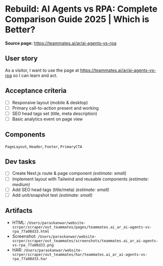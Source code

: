# Rebuild: AI Agents vs RPA: Complete Comparison Guide 2025 | Which is Better?

**Source page:** https://teammates.ai/ar/ai-agents-vs-rpa

## User story
As a visitor, I want to use the page at https://teammates.ai/ar/ai-agents-vs-rpa so I can learn and act.

## Acceptance criteria
- [ ] Responsive layout (mobile & desktop)
- [ ] Primary call-to-action present and working
- [ ] SEO head tags set (title, meta description)
- [ ] Basic analytics event on page view

## Components
`PageLayout`, `Header`, `Footer`, `PrimaryCTA`

## Dev tasks
- [ ] Create Next.js route & page component _(estimate: small)_
- [ ] Implement layout with Tailwind and reusable components _(estimate: medium)_
- [ ] Add SEO head tags (title/meta) _(estimate: small)_
- [ ] Add unit/snapshot test _(estimate: small)_

## Artifacts
- HTML: `/Users/paraskanwar/website-scrper/scraper/out_teammates/pages/teammates.ai_ar_ai-agents-vs-rpa_77a08d33.html`
- Screenshot: `/Users/paraskanwar/website-scrper/scraper/out_teammates/screenshots/teammates.ai_ar_ai-agents-vs-rpa_77a08d33.png`
- HAR: `/Users/paraskanwar/website-scrper/scraper/out_teammates/har/teammates.ai_ar_ai-agents-vs-rpa_77a08d33.har`
